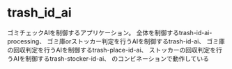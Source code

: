 # trash_id_ai
ゴミチェックAIを制御するアプリケーション。
全体を制御するtrash-id-ai-processing、
ゴミ庫orストッカー判定を行うAIを制御するtrash-id-ai、
ゴミ庫の回収判定を行うAIを制御するtrash-place-id-ai、
ストッカーの回収判定を行うAIを制御するtrash-stocker-id-ai、
のコンビネーションで動作している
